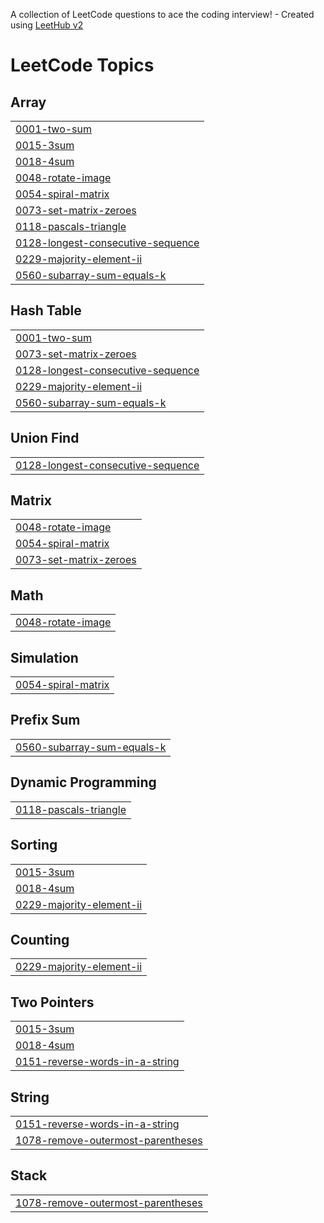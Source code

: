 A collection of LeetCode questions to ace the coding interview! - Created using [LeetHub v2](https://github.com/arunbhardwaj/LeetHub-2.0)
<!---LeetCode Topics Start-->
# LeetCode Topics
## Array
|  |
| ------- |
| [0001-two-sum](https://github.com/aayushchourasia123/DSA/tree/master/0001-two-sum) |
| [0015-3sum](https://github.com/aayushchourasia123/DSA/tree/master/0015-3sum) |
| [0018-4sum](https://github.com/aayushchourasia123/DSA/tree/master/0018-4sum) |
| [0048-rotate-image](https://github.com/aayushchourasia123/DSA/tree/master/0048-rotate-image) |
| [0054-spiral-matrix](https://github.com/aayushchourasia123/DSA/tree/master/0054-spiral-matrix) |
| [0073-set-matrix-zeroes](https://github.com/aayushchourasia123/DSA/tree/master/0073-set-matrix-zeroes) |
| [0118-pascals-triangle](https://github.com/aayushchourasia123/DSA/tree/master/0118-pascals-triangle) |
| [0128-longest-consecutive-sequence](https://github.com/aayushchourasia123/DSA/tree/master/0128-longest-consecutive-sequence) |
| [0229-majority-element-ii](https://github.com/aayushchourasia123/DSA/tree/master/0229-majority-element-ii) |
| [0560-subarray-sum-equals-k](https://github.com/aayushchourasia123/DSA/tree/master/0560-subarray-sum-equals-k) |
## Hash Table
|  |
| ------- |
| [0001-two-sum](https://github.com/aayushchourasia123/DSA/tree/master/0001-two-sum) |
| [0073-set-matrix-zeroes](https://github.com/aayushchourasia123/DSA/tree/master/0073-set-matrix-zeroes) |
| [0128-longest-consecutive-sequence](https://github.com/aayushchourasia123/DSA/tree/master/0128-longest-consecutive-sequence) |
| [0229-majority-element-ii](https://github.com/aayushchourasia123/DSA/tree/master/0229-majority-element-ii) |
| [0560-subarray-sum-equals-k](https://github.com/aayushchourasia123/DSA/tree/master/0560-subarray-sum-equals-k) |
## Union Find
|  |
| ------- |
| [0128-longest-consecutive-sequence](https://github.com/aayushchourasia123/DSA/tree/master/0128-longest-consecutive-sequence) |
## Matrix
|  |
| ------- |
| [0048-rotate-image](https://github.com/aayushchourasia123/DSA/tree/master/0048-rotate-image) |
| [0054-spiral-matrix](https://github.com/aayushchourasia123/DSA/tree/master/0054-spiral-matrix) |
| [0073-set-matrix-zeroes](https://github.com/aayushchourasia123/DSA/tree/master/0073-set-matrix-zeroes) |
## Math
|  |
| ------- |
| [0048-rotate-image](https://github.com/aayushchourasia123/DSA/tree/master/0048-rotate-image) |
## Simulation
|  |
| ------- |
| [0054-spiral-matrix](https://github.com/aayushchourasia123/DSA/tree/master/0054-spiral-matrix) |
## Prefix Sum
|  |
| ------- |
| [0560-subarray-sum-equals-k](https://github.com/aayushchourasia123/DSA/tree/master/0560-subarray-sum-equals-k) |
## Dynamic Programming
|  |
| ------- |
| [0118-pascals-triangle](https://github.com/aayushchourasia123/DSA/tree/master/0118-pascals-triangle) |
## Sorting
|  |
| ------- |
| [0015-3sum](https://github.com/aayushchourasia123/DSA/tree/master/0015-3sum) |
| [0018-4sum](https://github.com/aayushchourasia123/DSA/tree/master/0018-4sum) |
| [0229-majority-element-ii](https://github.com/aayushchourasia123/DSA/tree/master/0229-majority-element-ii) |
## Counting
|  |
| ------- |
| [0229-majority-element-ii](https://github.com/aayushchourasia123/DSA/tree/master/0229-majority-element-ii) |
## Two Pointers
|  |
| ------- |
| [0015-3sum](https://github.com/aayushchourasia123/DSA/tree/master/0015-3sum) |
| [0018-4sum](https://github.com/aayushchourasia123/DSA/tree/master/0018-4sum) |
| [0151-reverse-words-in-a-string](https://github.com/aayushchourasia123/DSA/tree/master/0151-reverse-words-in-a-string) |
## String
|  |
| ------- |
| [0151-reverse-words-in-a-string](https://github.com/aayushchourasia123/DSA/tree/master/0151-reverse-words-in-a-string) |
| [1078-remove-outermost-parentheses](https://github.com/aayushchourasia123/DSA/tree/master/1078-remove-outermost-parentheses) |
## Stack
|  |
| ------- |
| [1078-remove-outermost-parentheses](https://github.com/aayushchourasia123/DSA/tree/master/1078-remove-outermost-parentheses) |
<!---LeetCode Topics End-->